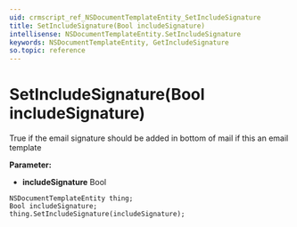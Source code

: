 ```yaml
---
uid: crmscript_ref_NSDocumentTemplateEntity_SetIncludeSignature
title: SetIncludeSignature(Bool includeSignature)
intellisense: NSDocumentTemplateEntity.SetIncludeSignature
keywords: NSDocumentTemplateEntity, GetIncludeSignature
so.topic: reference
---
```


# SetIncludeSignature(Bool includeSignature)

True if the email signature should be added in bottom of mail if this an email template

**Parameter:** 
 - **includeSignature** Bool

```crmscript
NSDocumentTemplateEntity thing;
Bool includeSignature;
thing.SetIncludeSignature(includeSignature);
```

